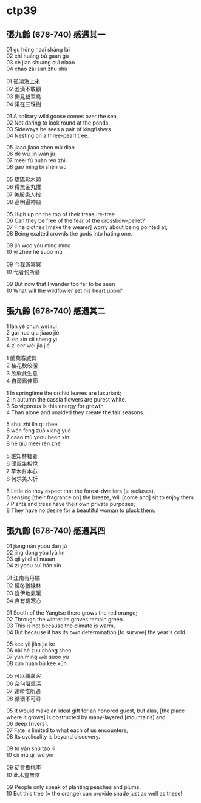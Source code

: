 # ctp39

## 張九齡 (678-740) 感遇其一

01 gu hóng haai shàng lái  
02 chí huáng bù gaan gù  
03 cè jiàn shuang cuì niaao  
04 cháo zài san zhu shù

01 孤鴻海上來  
02 池潢不敢顧  
03 側見雙翠鳥  
04 巢在三珠樹

01 A solitary wild goose comes over the sea,  
02 Not daring to look round at the ponds.  
03 Sideways he sees a pair of kingfishers  
04 Nesting on a three-pearl tree.

05 jiaao jiaao zhen mù dian  
06 dé wú jin wán jù  
07 meei fú huàn rén zhii  
08 gao míng bi shén wù

05 矯矯珍木顚  
06 得無金丸懼  
07 美服患人指  
08 高明逼神惡

05 High up on the top of their treasure-tree  
06 Can they be free of the fear of the crossbow-pellet?  
07 Fine clothes [make the wearer] worry about being pointed at;  
08 Being exalted crowds the gods into hating one.

09 jin woo yóu míng míng  
10 yì zhee hé suoo mù

09 今我游冥冥  
10 弋者何所慕

09 But now that I wander too far to be seen  
10 What will the wildfowler set his heart upon?

## 張九齡 (678-740) 感遇其二

1 lán yè chun wei ruí  
2 guì hua qiu jiaao jié  
3 xin xin cii sheng yì  
4 zì eer wéi jia jié

1 蘭葉春威甤  
2 桂花秋皎潔  
3 欣欣此生意  
4 自爾爲佳節

1 In springtime the orchid leaves are luxuriant;  
2 In autumn the cassia flowers are purest white.  
3 So vigorous is this energy for growth  
4 Than alone and unaided they create the fair seasons.

5 shuí zhi lín qi zhee  
6 wén feng zuò xiang yuè  
7 caao mù yoou been xin  
8 hé qiú meei rén zhé

5 誰知林棲者  
6 聞風坐相悅  
7 草木有本心  
8 何求美人折

5 Little do they expect that the forest-dwellers (= recluses),  
6 sensing [their fragrance on] the breeze, will [come and] sit to enjoy them.  
7 Plants and trees have their own private purposes;  
8 They have no desire for a beautiful woman to pluck them.

## 張九齡 (678-740) 感遇其四

01 jiang nán yoou dan jú  
02 jing dong yóu lyù lín  
03 qii yi dì qì nuaan  
04 zì yoou suì hán xin

01 江南有丹橘  
02 經冬猶綠林  
03 豈伊地氣暖  
04 自有歲寒心

01 South of the Yangtse there grows the red orange;  
02 Through the winter its groves remain green.  
03 This is not because the climate is warm,  
04 But because it has its own determination [to survive] the year's cold.

05 kee yii jiàn jia kè  
06 nài hé zuu chóng shen  
07 yùn mìng wéi suoo yù  
08 xún huán bù kee xún

05 可以薦嘉客  
06 奈何阻重深  
07 運命惟所遇  
08 循環不可尋

05 It would make an ideal gift for an honored guest, but alas, [the place where it grows] is obstructed by many-layered [mountains] and  
06 deep [rivers].  
07 Fate is limited to what each of us encounters;  
08 Its cyclicality is beyond discovery.

09 tú yán shù táo lii  
10 cii mù qii wú yin

09 徒言樹桃李  
10 此木豈無陰

09 People only speak of planting peaches and plums,  
10 But this tree (= the orange) can provide shade just as well as these!

